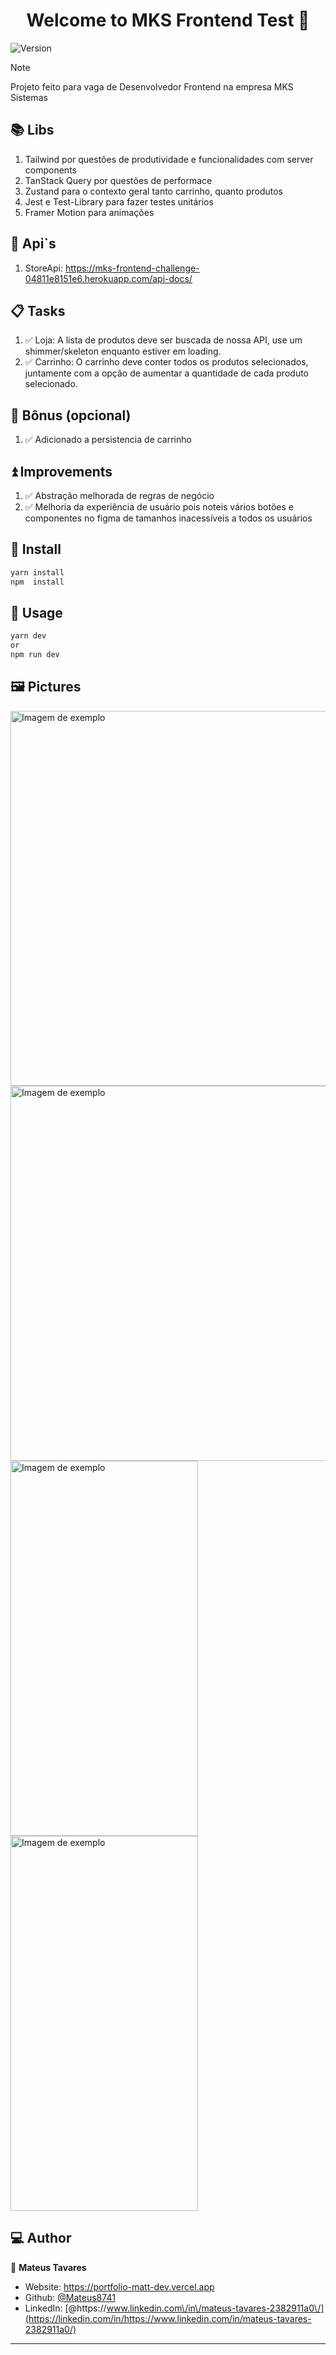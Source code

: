 <h1 align="center">Welcome to MKS Frontend Test 👋</h1>
<p>
  <img alt="Version" src="https://img.shields.io/badge/version-1.0.0-blue.svg?cacheSeconds=2592000" />
</p>

> [!NOTE]
> Projeto feito para vaga de Desenvolvedor Frontend na empresa MKS Sistemas


## 📚 Libs

1. Tailwind por questões de produtividade e funcionalidades com server components
2. TanStack Query por questões de performace
3. Zustand para o contexto geral tanto carrinho, quanto produtos
4. Jest e Test-Library para fazer testes unitários
5. Framer Motion para animações

## 📄 Api`s
1. StoreApi: https://mks-frontend-challenge-04811e8151e6.herokuapp.com/api-docs/

## 📋 Tasks
1. ✅ Loja: A lista de produtos deve ser buscada de nossa API, use um shimmer/skeleton enquanto estiver em loading.
2. ✅ Carrinho: O carrinho deve conter todos os produtos selecionados, juntamente com a opção de aumentar a quantidade de cada produto selecionado.

## 🎁 Bônus (opcional)
1. ✅ Adicionado a persistencia de carrinho

## ⏫ Improvements
1. ✅ Abstração melhorada de regras de negócio
2. ✅ Melhoria da experiência de usuário pois noteis vários botões e componentes no figma de tamanhos inacessíveis a todos os usuários

## 🚀 Install

```sh
yarn install
npm  install
```

## 📱 Usage

```sh
yarn dev
or
npm run dev
```

## 🖼️ Pictures

<img src="https://github.com/Mateus8741/challenge-frontend-mks/assets/62652109/40b1ba5f-c830-4c5f-bd9f-25eee699fa01" alt="Imagem de exemplo" height="600">

<img src="https://github.com/Mateus8741/challenge-frontend-mks/assets/62652109/70eb1c5d-4d03-4fe9-b34d-f3e2cd30f72e" alt="Imagem de exemplo" height="600">

<img src="https://github.com/Mateus8741/challenge-frontend-mks/assets/62652109/a2801641-be14-42c7-bd47-43863ff772af" alt="Imagem de exemplo" width="300" height="600">

<img src="https://github.com/Mateus8741/challenge-frontend-mks/assets/62652109/a970cb5a-b21a-4486-b7f2-64ce45c1d7bf" alt="Imagem de exemplo" width="300" height="600">


## 💻 Author

👤 **Mateus Tavares**

- Website: https://portfolio-matt-dev.vercel.app
- Github: [@Mateus8741](https://github.com/Mateus8741)
- LinkedIn: [@https:\/\/www.linkedin.com\/in\/mateus-tavares-2382911a0\/](https://linkedin.com/in/https://www.linkedin.com/in/mateus-tavares-2382911a0/)
****

